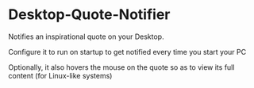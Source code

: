 # Desktop-Quote-Notifier
Notifies an inspirational quote on your Desktop.

Configure it to run on startup to get notified every time you start your PC

Optionally, it also hovers the mouse on the quote so as to view its full content (for Linux-like systems)
